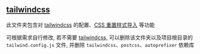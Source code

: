 ## [tailwindcss][tailwindcss]

此文件夹包含对 [tailwindcss][tailwindcss] 的配置、[CSS 重置样式导入](./nuxt.config.ts) 等功能

可根据需求自行修改, 若不需要 [tailwindcss][tailwindcss], 可以删除该文件夹以及项目根目录的 `tailwind.config.js` 文件, 并删除 `tailwindcss`、`postcss`、`autoprefixer` 依赖库

[tailwindcss]: https://tailwindcss.com/
